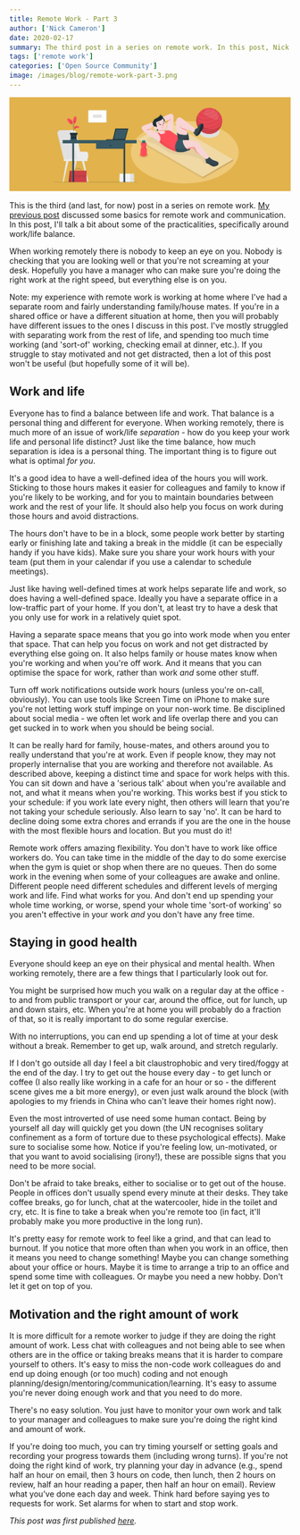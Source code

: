 ```yaml
---
title: Remote Work - Part 3
author: ['Nick Cameron']
date: 2020-02-17
summary: The third post in a series on remote work. In this post, Nick Cameron talks a bit about some of the practicalities, specifically around work and life balance.
tags: ['remote work']
categories: ['Open Source Community']
image: /images/blog/remote-work-part-3.png
---
```


![Remote work - part 3](media/remote-work-part-3.png)

This is the third (and last, for now) post in a series on remote work. [My previous post](https://pingcap.com/blog/remote-work-part-2/) discussed some basics for remote work and communication. In this post, I'll talk a bit about some of the practicalities, specifically around work/life balance.

When working remotely there is nobody to keep an eye on you. Nobody is checking that you are looking well or that you're not screaming at your desk. Hopefully you have a manager who can make sure you're doing the right work at the right speed, but everything else is on you.

Note: my experience with remote work is working at home where I've had a separate room and fairly understanding family/house mates. If you're in a shared office or have a different situation at home, then you will probably have different issues to the ones I discuss in this post. I've mostly struggled with separating work from the rest of life, and spending too much time working (and 'sort-of' working, checking email at dinner, etc.). If you struggle to stay motivated and not get distracted, then a lot of this post won't be useful (but hopefully some of it will be).

## Work and life

Everyone has to find a balance between life and work. That balance is a personal thing and different for everyone. When working remotely, there is much more of an issue of work/life *separation* - how do you keep your work life and personal life distinct? Just like the time balance, how much separation is idea is a personal thing. The important thing is to figure out what is optimal *for you*.

It's a good idea to have a well-defined idea of the hours you will work. Sticking to those hours makes it easier for colleagues and family to know if you're likely to be working, and for you to maintain boundaries between work and the rest of your life. It should also help you focus on work during those hours and avoid distractions.

The hours don't have to be in a block, some people work better by starting early or finishing late and taking a break in the middle (it can be especially handy if you have kids). Make sure you share your work hours with your team (put them in your calendar if you use a calendar to schedule meetings).

Just like having well-defined times at work helps separate life and work, so does having a well-defined space. Ideally you have a separate office in a low-traffic part of your home. If you don't, at least try to have a desk that you only use for work in a relatively quiet spot.

Having a separate space means that you go into work mode when you enter that space. That can help you focus on work and not get distracted by everything else going on. It also helps family or house mates know when you're working and when you're off work. And it means that you can optimise the space for work, rather than work *and* some other stuff.

Turn off work notifications outside work hours (unless you're on-call, obviously). You can use tools like Screen Time on iPhone to make sure you're not letting work stuff impinge on your non-work time. Be disciplined about social media - we often let work and life overlap there and you can get sucked in to work when you should be being social.

It can be really hard for family, house-mates, and others around you to really understand that you're at work. Even if people know, they may not properly internalise that you are working and therefore not available. As described above, keeping a distinct time and space for work helps with this. You can sit down and have a 'serious talk' about when you're available and not, and what it means when you're working. This works best if you stick to your schedule: if you work late every night, then others will learn that you're not taking your schedule seriously. Also learn to say 'no'. It can be hard to decline doing some extra chores and errands if you are the one in the house with the most flexible hours and location. But you must do it!

Remote work offers amazing flexibility. You don't have to work like office workers do. You can take time in the middle of the day to do some exercise when the gym is quiet or shop when there are no queues. Then do some work in the evening when some of your colleagues are awake and online. Different people need different schedules and different levels of merging work and life. Find what works for you. And don't end up spending your whole time working, or worse, spend your whole time 'sort-of working' so you aren't effective in your work *and* you don't have any free time.

## Staying in good health

Everyone should keep an eye on their physical and mental health. When working remotely, there are a few things that I particularly look out for.

You might be surprised how much you walk on a regular day at the office - to and from public transport or your car, around the office, out for lunch, up and down stairs, etc. When you're at home you will probably do a fraction of that, so it is really important to do some regular exercise.

With no interruptions, you can end up spending a lot of time at your desk without a break. Remember to get up, walk around, and stretch regularly.

If I don't go outside all day I feel a bit claustrophobic and very tired/foggy at the end of the day. I try to get out the house every day - to get lunch or coffee (I also really like working in a cafe for an hour or so - the different scene gives me a bit more energy), or even just walk around the block (with apologies to my friends in China who can't leave their homes right now).

Even the most introverted of use need some human contact. Being by yourself all day will quickly get you down (the UN recognises solitary confinement as a form of torture due to these psychological effects). Make sure to socialise some how. Notice if you're feeling low, un-motivated, or that you want to avoid socialising (irony!), these are possible signs that you need to be more social.

Don't be afraid to take breaks, either to socialise or to get out of the house. People in offices don't usually spend every minute at their desks. They take coffee breaks, go for lunch, chat at the watercooler, hide in the toilet and cry, etc. It is fine to take a break when you're remote too (in fact, it'll probably make you more productive in the long run).

It's pretty easy for remote work to feel like a grind, and that can lead to burnout. If you notice that more often than when you work in an office, then it means you need to change something! Maybe you can change something about your office or hours. Maybe it is time to arrange a trip to an office and spend some time with colleagues. Or maybe you need a new hobby. Don't let it get on top of you.

## Motivation and the right amount of work

It is more difficult for a remote worker to judge if they are doing the right amount of work. Less chat with colleagues and not being able to see when others are in the office or taking breaks means that it is harder to compare yourself to others. It's easy to miss the non-code work colleagues do and end up doing enough (or too much) coding and not enough planning/design/mentoring/communication/learning. It's easy to assume you're never doing enough work and that you need to do more.

There's no easy solution. You just have to monitor your own work and talk to your manager and colleagues to make sure you're doing the right kind and amount of work.

If you're doing too much, you can try timing yourself or setting goals and recording your progress towards them (including wrong turns). If you're not doing the right kind of work, try planning your day in advance (e.g., spend half an hour on email, then 3 hours on code, then lunch, then 2 hours on review, half an hour reading a paper, then half an hour on email). Review what you've done each day and week. Think hard before saying yes to requests for work. Set alarms for when to start and stop work.

*This post was first published [here](https://www.ncameron.org/blog/remote-work-part-3/).*
